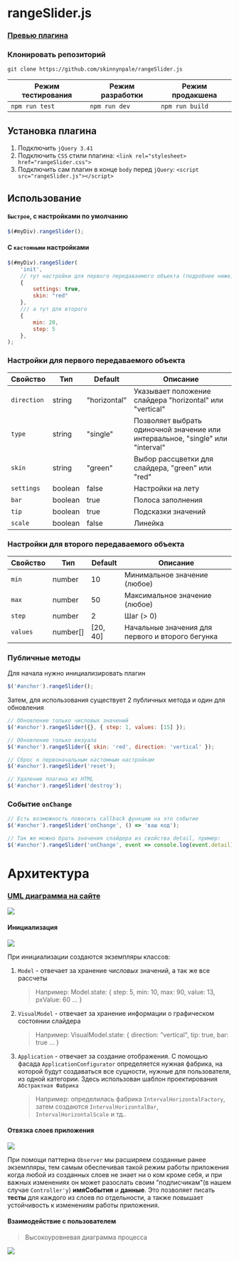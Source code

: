 # rangeSlider.js

### [Превью плагина](https://skinnynpale.github.io/rangeSlider.js/)

### Клонировать репозиторий

`git clone https://github.com/skinnynpale/rangeSlider.js`

| Режим тестирования | Режим разработки | Режим продакшена |
| ------------------ | ---------------- | ---------------- |
| `npm run test`     | `npm run dev`    | `npm run build`  |

## Установка плагина

1. Подключить `jQuery 3.41`
2. Подключить `CSS` стили плагина: `<link rel="stylesheet> href="rangeSlider.css">`
3. Подключить сам плагин в конце `body` перед `jQuery`: `<script src="rangeSlider.js"></script>`

## Использование

#### `Быстрое`, с настройками по умолчанию

```javascript
$(#myDiv).rangeSlider();
```

#### С `кастомными` настройками

```javascript
$(#myDiv).rangeSlider(
    'init',
    // тут настройки для первого передаваемого объекта (подробнее ниже)
    {
        settings: true,
        skin: "red"
    },
    /// а тут для второго
    {
        min: 20,
        step: 5
    },
);
```

### Настройки для первого передаваемого объекта

| Свойство    | Тип     | Default      | Описание                                                                       |
| ----------- | ------- | ------------ | ------------------------------------------------------------------------------ |
| `direction` | string  | "horizontal" | Указывает положение слайдера "horizontal" или "vertical"                       |
| `type`      | string  | "single"     | Позволяет выбрать одиночной значение или интервальное, "single" или "interval" |
| `skin`      | string  | "green"      | Выбор рассцветки для слайдера, "green" или "red"                               |
| `settings`  | boolean | false        | Настройки на лету                                                              |
| `bar`       | boolean | true         | Полоса заполнения                                                              |
| `tip`       | boolean | true         | Подсказки значений                                                             |
| `scale`     | boolean | false        | Линейка                                                                        |

### Настройки для второго передаваемого объекта

| Свойство | Тип      | Default  | Описание                                         |
| -------- | -------- | -------- | ------------------------------------------------ |
| `min`    | number   | 10       | Минимальное значение (любое)                     |
| `max`    | number   | 50       | Максимальное значение (любое)                    |
| `step`   | number   | 2        | Шаг (> 0)                                        |
| `values` | number[] | [20, 40] | Начальные значения для первого и второго бегунка |

### Публичные методы

Для начала нужно инициализировать плагин

```javascript
$('#anchor').rangeSlider();
```

Затем, для использования существует 2 публичных метода и один для обновления

```javascript
// Обновление только числовых значений
$('#anchor').rangeSlider({}, { step: 1, values: [15] });

// Обновление только визуала
$('#anchor').rangeSlider({ skin: 'red', direction: 'vertical' });

// Сброс к первоначальным кастомным настройкам
$('#anchor').rangeSlider('reset');

// Удаление плагина из HTML
$('#anchor').rangeSlider('destroy');
```

### Событие `onChange`

```javascript
// Есть возможность повесить callback функцию на это событие
$('#anchor').rangeSlider('onChange', () => 'ваш код');

// Так же можно брать значения слайдера из свойства detail, пример:
$('#anchor').rangeSlider('onChange', event => console.log(event.detail));
```

# Архитектура

### [UML диаграмма на сайте](https://www.draw.io/?lightbox=1&highlight=0000ff&edit=_blank&layers=1&nav=1&title=rangeSlider%20Class%20Diagramm#Uhttps%3A%2F%2Fdrive.google.com%2Fuc%3Fid%3D1Xe6DzLpntBZs3fBWXV2PZ_qWj9ztVsGw%26export%3Ddownload)

![](https://sun9-56.userapi.com/c205820/v205820226/be3a5/bucS4TxZd_M.jpg)

#### Инициализация

![](https://sun9-12.userapi.com/c851016/v851016527/1dc77d/cX5dsrxl45Q.jpg)

При инициализации создаются экземпляры классов:

1. `Model` - отвечает за хранение _числовых_ значений, а так же все рассчеты

   > Например: Model.state: { step: 5, min: 10, max: 90, value: 13, pxValue: 60 ... }

2. `VisualModel` - отвечает за хранение информации о графическом состоянии слайдера

   > Например: VisualModel.state: { direction: "vertical", tip: true, bar: true ... }

3. `Application` - отвечает за создание отображения. С помощью фасада `ApplicationConfigurator` определяется нужная фабрика, на которой будут создаваться все сущности, нужные для пользователя, из одной категории. Здесь использован шаблон проектирования `Абстрактная Фабрика`

   > Например: определилась фабрика `IntervalHorizontalFactory`, затем создаются `IntervalHorizontalBar`, `IntervalHorizontalScale` и тд..

#### Отвязка слоев приложения

![](https://sun9-8.userapi.com/c851420/v851420527/1e58a5/y7QgIOeIGRk.jpg)

При помощи паттерна `Observer` мы расширяем созданные ранее экземпляры, тем самым обеспечивая такой режим работы приложения когда любой из созданных слоев не знает ни о ком кроме себя, и при важных изменениях он может разослать своим "подписчикам"(в нашем случае `Controller'у`) **имяСобытия** и **данные**. Это позволяет писать **тесты** для каждого из слоев по отдельности, а также повышает устойчивость к изменениям работы приложения.

#### Взаимодействие с пользователем

> Высокоуровневая диаграмма процесса

![](https://sun9-6.userapi.com/c851420/v851420293/1ebdcf/1le7Bipcr2Q.jpg)
